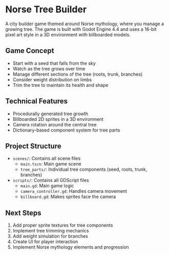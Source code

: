 # Norse Tree Builder

A city builder game themed around Norse mythology, where you manage a growing tree. The game is built with Godot Engine 4.4 and uses a 16-bit pixel art style in a 3D environment with billboarded models.

## Game Concept

- Start with a seed that falls from the sky
- Watch as the tree grows over time
- Manage different sections of the tree (roots, trunk, branches)
- Consider weight distribution on limbs
- Trim the tree to maintain its health and shape

## Technical Features

- Procedurally generated tree growth
- Billboarded 2D sprites in a 3D environment
- Camera rotation around the central tree
- Dictionary-based component system for tree parts

## Project Structure

- `scenes/`: Contains all scene files
  - `main.tscn`: Main game scene
  - `tree_parts/`: Individual tree components (seed, roots, trunk, branches)
- `scripts/`: Contains all GDScript files
  - `main.gd`: Main game logic
  - `camera_controller.gd`: Handles camera movement
  - `billboard.gd`: Makes sprites face the camera

## Next Steps

1. Add proper sprite textures for tree components
2. Implement tree trimming mechanics
3. Add weight simulation for branches
4. Create UI for player interaction
5. Implement Norse mythology elements and progression
